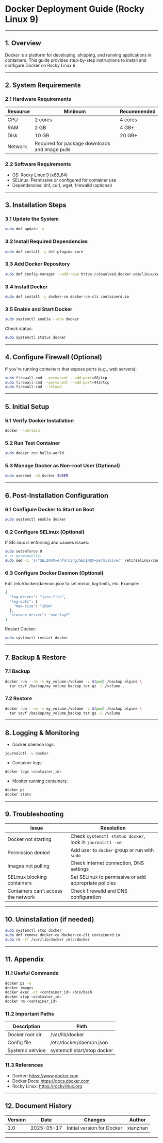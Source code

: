 # Docker Deployment Guide (Rocky Linux 9)

---

## 1. Overview

Docker is a platform for developing, shipping, and running applications in containers. This guide provides step-by-step instructions to install and configure Docker on Rocky Linux 9.

---

## 2. System Requirements

### 2.1 Hardware Requirements

| Resource | Minimum                                        | Recommended |
| -------- | ---------------------------------------------- | ----------- |
| CPU      | 2 cores                                        | 4 cores     |
| RAM      | 2 GB                                           | 4 GB+       |
| Disk     | 10 GB                                          | 20 GB+      |
| Network  | Required for package downloads and image pulls |             |

### 2.2 Software Requirements

- OS: Rocky Linux 9 (x86_64)
- SELinux: Permissive or configured for container use
- Dependencies: dnf, curl, wget, firewalld (optional)

---

## 3. Installation Steps

### 3.1 Update the System 

```bash
sudo dnf update -y
```

### 3.2 Install Required Dependencies

```bash
sudo dnf install -y dnf-plugins-core
```

### 3.3 Add Docker Repository

```bash
sudo dnf config-manager --add-repo https://download.docker.com/linux/centos/docker-ce.repo
```

### 3.4 Install Docker

```bash
sudo dnf install -y docker-ce docker-ce-cli containerd.io
```

### 3.5 Enable and Start Docker

```bash
sudo systemctl enable --now docker
```
Check status:
```bash
sudo systemctl status docker
```

---

## 4. Configure Firewall (Optional)

If you're running containers that expose ports (e.g., web servers):
```bash
sudo firewall-cmd --permanent --add-port=80/tcp
sudo firewall-cmd --permanent --add-port=443/tcp
sudo firewall-cmd --reload
```

---

## 5. Initial Setup

### 5.1 Verify Docker Installation

```bash
docker --version
```

### 5.2 Run Test Container

```bash
sudo docker run hello-world
```

### 5.3 Manage Docker as Non-root User (Optional)

```bash
sudo usermod -aG docker $USER
```

---

## 6. Post-Installation Configuration

### 6.1 Configure Docker to Start on Boot

```bash
sudo systemctl enable docker
```

### 6.2 Configure SELinux (Optional)

If SELinux is enforcing and causes issues:
```bash
sudo setenforce 0
# or permanently:
sudo sed -i 's/^SELINUX=enforcing/SELINUX=permissive/' /etc/selinux/config
```

### 6.3 Configure Docker Daemon (Optional)

Edit /etc/docker/daemon.json to set mirror, log limits, etc.
Example:
```bash
{
  "log-driver": "json-file",
  "log-opts": {
    "max-size": "100m"
  },
  "storage-driver": "overlay2"
}
```
Restart Docker:
```bash
sudo systemctl restart docker
```

---

## 7. Backup & Restore

### 7.1 Backup

```bash
docker run --rm -v my_volume:/volume -v $(pwd):/backup alpine \
  tar czvf /backup/my_volume_backup.tar.gz -C /volume . 
```

### 7.2 Restore

```bash
docker run --rm -v my_volume:/volume -v $(pwd):/backup alpine \
  tar xzvf /backup/my_volume_backup.tar.gz -C /volume
```

---

## 8. Logging & Monitoring

- Docker daemon logs:
```bash
journalctl -u docker
```
- Container logs:
```bash
docker logs <container_id>
```
- Monitor running containers:
```bash
docker ps
docker stats
```

---

## 9. Troubleshooting

| Issue                               | Resolution                                                |
| ----------------------------------- | --------------------------------------------------------- |
| Docker not starting                 | Check `systemctl status docker`, look in `journalctl -xe` |
| Permission denied                   | Add user to `docker` group or run with `sudo`             |
| Images not pulling                  | Check internet connection, DNS settings                   |
| SELinux blocking containers         | Set SELinux to permissive or add appropriate policies     |
| Containers can’t access the network | Check firewalld and DNS configuration                     |

---

## 10. Uninstallation (if needed)

```bash
sudo systemctl stop docker
sudo dnf remove docker-ce docker-ce-cli containerd.io
sudo rm -rf /var/lib/docker /etc/docker
```

---

## 11. Appendix

### 11.1 Useful Commands

```bash
docker ps -a
docker images
docker exec -it <container_id> /bin/bash
docker stop <container_id>
docker rm <container_id>
```

### 11.2 Important Paths

| Description     | Path                        |
| --------------- | --------------------------- |
| Docker root dir | /var/lib/docker             |
| Config file     | /etc/docker/daemon.json     |
| Systemd service | systemctl start/stop docker |

### 11.3 References

- Docker: https://www.docker.com
- Docker Docs: https://docs.docker.com
- Rocky Linux: https://rockylinux.org

---

## 12. Document History

| Version | Date       | Changes                    | Author   |
| ------- | ---------- | -------------------------- | -------- |
| 1.0     | 2025-05-17 | Initial version for Docker | xianzhan |

---

